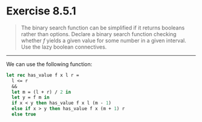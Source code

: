 # Exercise 8.5.1

> The binary search function can be simplified if it returns booleans rather than options.
> Declare a binary search function checking whether $f$ yields a given value for some number in a given interval.
> Use the lazy boolean connectives.

---

We can use the following function:
```ocaml
let rec has_value f x l r =
  l <= r
  &&
  let m = (l + r) / 2 in
  let y = f m in
  if x < y then has_value f x l (m - 1)
  else if x > y then has_value f x (m + 1) r
  else true
```
